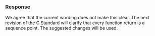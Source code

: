 ### Response

We agree that the current wording does not make this clear. The next revision of
the C Standard will clarify that every function return is a sequence point. The
suggested changes will be used.
